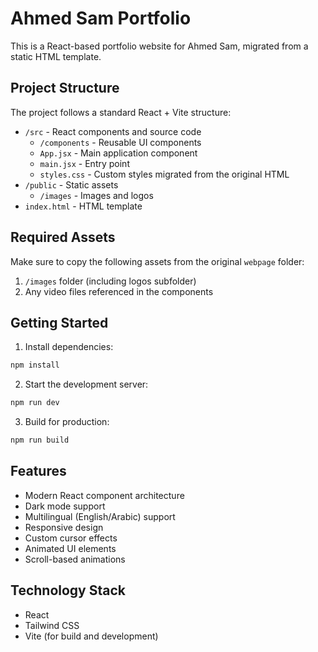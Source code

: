 # Ahmed Sam Portfolio

This is a React-based portfolio website for Ahmed Sam, migrated from a static HTML template.

## Project Structure

The project follows a standard React + Vite structure:

- `/src` - React components and source code
  - `/components` - Reusable UI components
  - `App.jsx` - Main application component
  - `main.jsx` - Entry point
  - `styles.css` - Custom styles migrated from the original HTML
- `/public` - Static assets
  - `/images` - Images and logos
- `index.html` - HTML template

## Required Assets

Make sure to copy the following assets from the original `webpage` folder:

1. `/images` folder (including logos subfolder)
2. Any video files referenced in the components

## Getting Started

1. Install dependencies:

```bash
npm install
```

2. Start the development server:

```bash
npm run dev
```

3. Build for production:

```bash
npm run build
```

## Features

- Modern React component architecture
- Dark mode support
- Multilingual (English/Arabic) support
- Responsive design
- Custom cursor effects
- Animated UI elements
- Scroll-based animations

## Technology Stack

- React
- Tailwind CSS
- Vite (for build and development) 